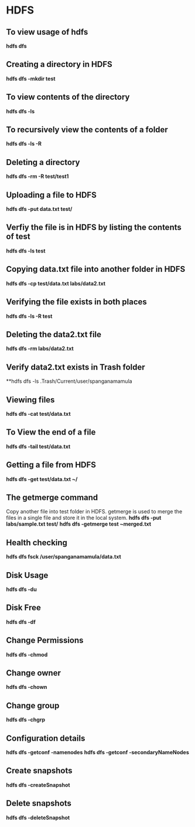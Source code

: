 # HDFS
## To view usage of hdfs 
 **hdfs dfs**
 
## Creating a directory in HDFS
 **hdfs dfs -mkdir test**

## To view contents of the directory
 **hdfs dfs -ls**

## To recursively view the contents of a folder
 **hdfs dfs -ls -R**
 
## Deleting a directory
 **hdfs dfs -rm -R test/test1**
 
## Uploading a file to HDFS
 **hdfs dfs -put data.txt test/**
 
## Verfiy the file is in HDFS by listing the contents of test
 **hdfs dfs -ls test**
 
## Copying data.txt file into another folder in HDFS
 **hdfs dfs -cp test/data.txt labs/data2.txt**
 
## Verifying the file exists in both places
 **hdfs dfs -ls -R test**
 
## Deleting the data2.txt file
 **hdfs dfs -rm labs/data2.txt**

## Verify data2.txt exists in Trash folder
 **hdfs dfs -ls .Trash/Current/user/spanganamamula

## Viewing files
 **hdfs dfs -cat test/data.txt**

## To View the end of a file
 **hdfs dfs -tail test/data.txt**

## Getting a file from HDFS
 **hdfs dfs -get test/data.txt ~/**
 
## The getmerge command
Copy another file into test folder in HDFS. getmerge is used to merge the files in a single file and store it in the local system.
 **hdfs dfs -put labs/sample.txt test/**
 **hdfs dfs -getmerge test ~merged.txt**

## Health checking
 **hdfs dfs fsck /user/spanganamamula/data.txt**
 
## Disk Usage
 **hdfs dfs -du**
 
## Disk Free
 **hdfs dfs -df**
 
## Change Permissions
 **hdfs dfs -chmod**
 
## Change owner
 **hdfs dfs -chown**

## Change group
 **hdfs dfs -chgrp**

## Configuration details
 **hdfs dfs -getconf -namenodes**
 **hdfs dfs -getconf -secondaryNameNodes**

## Create snapshots
 **hdfs dfs -createSnapshot <snapshotDir> <snapshotName>**
 
## Delete snapshots
 **hdfs dfs -deleteSnapshot <snapshotDir> <snapshotName>** 
